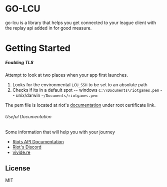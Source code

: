 # GO-LCU

go-lcu is a library that helps you get connected to your league client with the replay api added in for good measure.

# Getting Started
##### Enabling TLS
Attempt to look at two places when your app first launches.
1. Looks for the environmental `LCU_SSH` to be set to an absolute path
2. Checks if its in a default spot
-- windows `C:\\Documents\riotgames.pem`
-- unix/darwin `~/Documents/riotgames.pem`

The pem file is located at riot's [documentation](https://developer.riotgames.com/replay-apis.html) under root certificate link.

###### Useful Documentation
Some information that will help you with your journey
- [Riots API Documentation](https://developer.riotgames.com/)
- [Riot's Discord](https://discord.gg/RiotGamesAPI)
- [vivide.re](http://lcu.vivide.re/)

License
----

MIT
